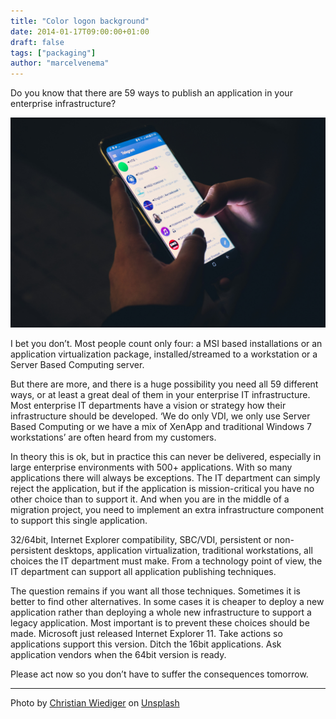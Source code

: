 ```yaml
---
title: "Color logon background"
date: 2014-01-17T09:00:00+01:00
draft: false
tags: ["packaging"]
author: "marcelvenema"
---
```


Do you know that there are 59 ways to publish an application in your enterprise infrastructure?

![Publish applications](title.jpg)

I bet you don’t. Most people count only four: a MSI based installations or an application virtualization package, installed/streamed to a workstation or a Server Based Computing server. 


But there are more, and there is a huge possibility you need all 59 different ways, or at least a great deal of them in your enterprise IT infrastructure. Most enterprise IT departments have a vision or strategy how their infrastructure should be developed. ‘We do only VDI, we only use Server Based Computing or we have a mix of XenApp and traditional Windows 7 workstations’ are often heard from my customers.


In theory this is ok, but in practice this can never be delivered, especially in large enterprise environments with 500+ applications. With so many applications there will always be exceptions. The IT department can simply reject the application, but if the application is mission-critical you have no other choice than to support it. And when you are in the middle of a migration project, you need to implement an extra infrastructure component to support this single application.



32/64bit, Internet Explorer compatibility, SBC/VDI, persistent or non-persistent desktops, application virtualization, traditional workstations, all choices the IT department must make. From a technology point of view, the IT department can support all application publishing techniques. 


The question remains if you want all those techniques. Sometimes it is better to find other alternatives. In some cases it is cheaper to deploy a new application rather than deploying a whole new infrastructure to support a legacy application. Most important is to prevent these choices should be made. Microsoft just released Internet Explorer 11. Take actions so applications support this version. Ditch the 16bit applications. Ask application vendors when the 64bit version is ready.


 Please act now so you don’t have to suffer the consequences tomorrow.

 ---
Photo by <a href="https://unsplash.com/@christianw?utm_content=creditCopyText&utm_medium=referral&utm_source=unsplash">Christian Wiediger</a> on <a href="https://unsplash.com/photos/person-using-smartphone-GWkioAj5aB4?utm_content=creditCopyText&utm_medium=referral&utm_source=unsplash">Unsplash</a>
  